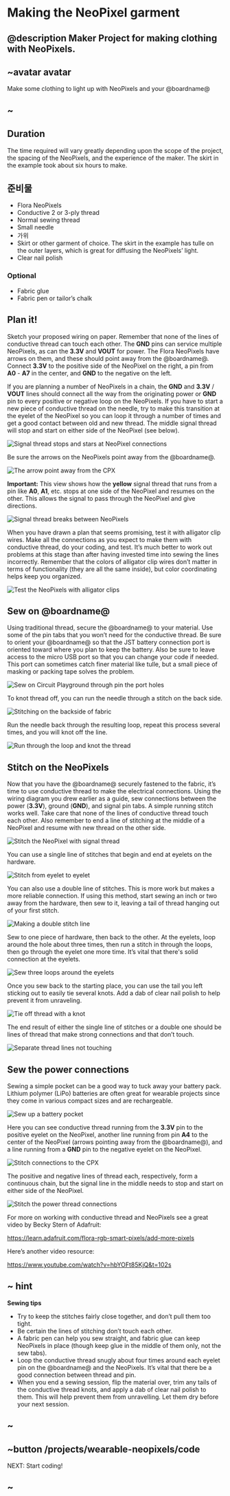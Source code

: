 # Making the NeoPixel garment

## @description Maker Project for making clothing with NeoPixels.

## ~avatar avatar

Make some clothing to light up with NeoPixels and your @boardname@

## ~

## Duration

The time required will vary greatly depending upon the scope of the project, the spacing of the NeoPixels, and the experience of the maker. The skirt in the example took about six hours to make.

## 준비물

* Flora NeoPixels
* Conductive 2 or 3-ply thread
* Normal sewing thread 
* Small needle
* 가위
* Skirt or other garment of choice. The skirt in the example has tulle on the outer layers, which is great for diffusing the NeoPixels’ light.
* Clear nail polish

### Optional

* Fabric glue
* Fabric pen or tailor’s chalk

## Plan it!

Sketch your proposed wiring on paper. Remember that none of the lines of conductive thread can touch each other. The **GND** pins can service multiple NeoPixels, as can the **3.3V** and **VOUT** for power. The Flora NeoPixels have arrows on them, and these should point away from the @boardname@. Connect **3.3V** to the positive side of the NeoPixel on the right, a pin from **A0** - **A7** in the center, and **GND** to the negative on the left.

If you are planning a number of NeoPixels in a chain, the **GND** and **3.3V** / **VOUT** lines should connect all the way from the originating power or **GND** pin to every positive or negative loop on the NeoPixels. If you have to start a new piece of conductive thread on the needle, try to make this transition at the eyelet of the NeoPixel so you can loop it through a number of times and get a good contact between old and new thread. The middle signal thread will stop and start on either side of the NeoPixel (see below).

![Signal thread stops and stars at NeoPixel connections](/static/cp/projects/wearable-neopixels/middle-signal-thread.jpg)

Be sure the arrows on the NeoPixels point away from the @boardname@.

![The arrow point away from the CPX](/static/cp/projects/wearable-neopixels/point-arrows-away.jpg)

**Important:** This view shows how the **yellow** signal thread that runs from a pin like **A0**, **A1**, etc. stops at one side of the NeoPixel and resumes on the other. This allows the signal to pass through the NeoPixel and give directions.

![Signal thread breaks between NeoPixels](/static/cp/projects/wearable-neopixels/signal-thread-chain.jpg)

When you have drawn a plan that seems promising, test it with alligator clip wires. Make all the connections as you expect to make them with conductive thread, do your coding, and test. It’s much better to work out problems at this stage than after having invested time into sewing the lines incorrectly. Remember that the colors of alligator clip wires don’t matter in terms of functionality (they are all the same inside), but color coordinating helps keep you organized.

![Test the NeoPixels with alligator clips](/static/cp/projects/wearable-neopixels/test-with-clips.jpg)

## Sew on @boardname@

Using traditional thread, secure the @boardname@ to your material. Use some of the pin tabs that you won’t need for the conductive thread. Be sure to orient your @boardname@ so that the JST battery connection port is oriented toward where you plan to keep the battery. Also be sure to leave access to the micro USB port so that you can change your code if needed. This port can sometimes catch finer material like tulle, but a small piece of masking or packing tape solves the problem.

![Sew on Circuit Playground through pin the port holes](/static/cp/projects/wearable-neopixels/cpx-sewn-on.jpg)

To knot thread off, you can run the needle through a stitch on the back side.

![Stitching on the backside of fabric](/static/cp/projects/wearable-neopixels/thread-backside.jpg)

Run the needle back through the resulting loop, repeat this process several times, and you will knot off the line.

![Run through the loop and knot the thread](/static/cp/projects/wearable-neopixels/loop-and-knot.jpg)

## Stitch on the NeoPixels

Now that you have the @boardname@ securely fastened to the fabric, it’s time to use conductive thread to make the electrical connections. Using the wiring diagram you drew earlier as a guide, sew connections between the power (**3.3V**), ground (**GND**), and signal pin tabs. A simple running stitch works well. Take care that none of the lines of conductive thread touch each other. Also remember to end a line of stitching at the middle of a NeoPixel and resume with new thread on the other side.

![Stitch the NeoPixel with signal thread](/static/cp/projects/wearable-neopixels/stitch-neopixel-signal.jpg)

You can use a single line of stitches that begin and end at eyelets on the hardware.

![Stitch from eyelet to eyelet](/static/cp/projects/wearable-neopixels/eyelet-to-eyelet.jpg)

You can also use a double line of stitches. This is more work but makes a more reliable connection. If using this method, start sewing an inch or two away from the hardware, then sew to it, leaving a tail of thread hanging out of your first stitch.

![Making a double stitch line](/static/cp/projects/wearable-neopixels/double-stitch-line.jpg)

Sew to one piece of hardware, then back to the other. At the eyelets, loop around the hole about three times, then run a stitch in through the loops, then go through the eyelet one more time. It’s vital that there's solid connection at the eyelets.

![Sew three loops around the eyelets](/static/cp/projects/wearable-neopixels/three-loop-eyelet.jpg)

Once you sew back to the starting place, you can use the tail you left sticking out to easily tie several knots. Add a dab of clear nail polish to help prevent it from unraveling.

![Tie off thread with a knot](/static/cp/projects/wearable-neopixels/tie-off-knot.jpg)

The end result of either the single line of stitches or a double one should be lines of thread that make strong connections and that don’t touch.

![Separate thread lines not touching](/static/cp/projects/wearable-neopixels/separate-thread-lines.jpg)

## Sew the power connections

Sewing a simple pocket can be a good way to tuck away your battery pack. Lithium polymer (LiPo) batteries are often great for wearable projects since they come in various compact sizes and are rechargeable.

![Sew up a battery pocket](/static/cp/projects/wearable-neopixels/battery-pocket.jpg)

Here you can see conductive thread running from the **3.3V** pin to the positive eyelet on the NeoPixel, another line running from pin **A4** to the center of the NeoPixel (arrows pointing away from the @boardname@), and a line running from a **GND** pin to the negative eyelet on the NeoPixel.

![Stitch connections to the CPX](/static/cp/projects/wearable-neopixels/cpx-stitch-neopixel.jpg)

The positive and negative lines of thread each, respectively, form a continuous chain, but the signal line in the middle needs to stop and start on either side of the NeoPixel.

![Stitch the power thread connections](/static/cp/projects/wearable-neopixels/power-thread-stitches.jpg)

For more on working with conductive thread and NeoPixels see a great video by Becky Stern of Adafruit:

https://learn.adafruit.com/flora-rgb-smart-pixels/add-more-pixels

Here’s another video resource:

https://www.youtube.com/watch?v=hbYOFt85KjQ&t=102s   


## ~ hint

**Sewing tips**

* Try to keep the stitches fairly close together, and don’t pull them too tight.
* Be certain the lines of stitching don’t touch each other. 
* A fabric pen can help you sew straight, and fabric glue can keep NeoPixels in place (though keep glue in the middle of them only, not the sew tabs).
* Loop the conductive thread snugly about four times around each eyelet pin on the @boardname@ and the NeoPixels. It’s vital that there be a good connection between thread and pin. 
* When you end a sewing session, flip the material over, trim any tails of the conductive thread knots, and apply a dab of clear nail polish to them. This will help prevent them from unravelling. Let them dry before your next session. 

## ~

## ~button /projects/wearable-neopixels/code

NEXT: Start coding!

## ~